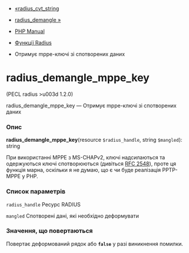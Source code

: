 - [«radius_cvt_string](function.radius-cvt-string.md)
- [radius_demangle »](function.radius-demangle.md)

- [PHP Manual](index.md)
- [Функції Radius](ref.radius.md)
- Отримує mppe-ключі зі спотворених даних

# radius_demangle_mppe_key

(PECL radius \>u003d 1.2.0)

radius_demangle_mppe_key — Отримує mppe-ключі зі спотворених даних

### Опис

**radius_demangle_mppe_key**(resource `$radius_handle`, string
`$mangled`): string

При використанні MPPE з MS-CHAPv2, ключі надсилаються та одержуються
ключі спотворюються (дивіться [RFC
2548](http://www.faqs.org/rfcs/rfc2548)), проте ця функція марна,
оскільки я не думаю, що є чи буде реалізація PPTP-MPPE у PHP.

### Список параметрів

`radius_handle`
Ресурс RADIUS

`mangled`
Спотворені дані, які необхідно деформувати

### Значення, що повертаються

Повертає деформований рядок або **`false`** у разі виникнення
помилки.
